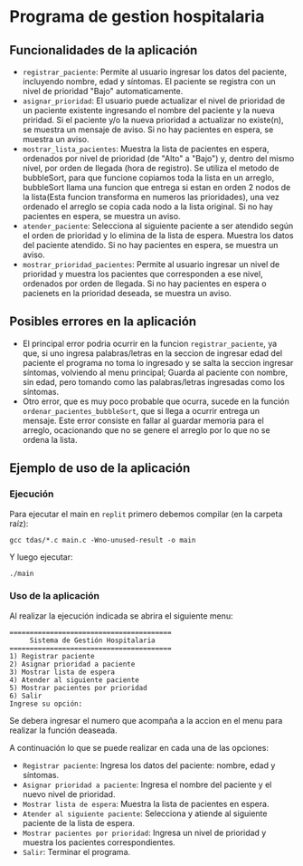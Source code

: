 # Programa de gestion hospitalaria

## Funcionalidades de la aplicación
* `registrar_paciente`: Permite al usuario ingresar los datos del paciente, incluyendo nombre, edad y síntomas. El paciente se registra con un nivel de prioridad "Bajo" automaticamente.
* `asignar_prioridad`: El usuario puede actualizar el nivel de prioridad de un paciente existente ingresando el nombre del paciente y la nueva priridad. Si el paciente y/o la nueva prioridad a actualizar no existe(n), se muestra un mensaje de aviso. Si no hay pacientes en espera, se muestra un aviso.
* `mostrar_lista_pacientes`: Muestra la lista de pacientes en espera, ordenados por nivel de prioridad (de "Alto" a "Bajo") y, dentro del mismo nivel, por orden de llegada (hora de registro). Se utiliza el metodo de bubbleSort, para que funcione copiamos toda la lista en un arreglo, bubbleSort llama una funcion que entrega si estan en orden 2 nodos de la lista(Esta funcion transforma en numeros las prioridades), una vez ordenado el arreglo se copia cada nodo a la lista original. Si no hay pacientes en espera, se muestra un aviso.
* `atender_paciente`: Selecciona al siguiente paciente a ser atendido según el orden de prioridad y lo elimina de la lista de espera. Muestra los datos del paciente atendido. Si no hay pacientes en espera, se muestra un aviso.
* `mostrar_prioridad_pacientes`: Permite al usuario ingresar un nivel de prioridad y muestra los pacientes que corresponden a ese nivel, ordenados por orden de llegada. Si no hay pacientes en espera o pacienets en la prioridad deseada, se muestra un aviso.

## Posibles errores en la aplicación
* El principal error podria ocurrir en la funcion `registrar_paciente`, ya que, si uno ingresa palabras/letras en la seccion de ingresar edad del paciente el programa no toma lo ingresado y se salta la seccion ingresar síntomas, volviendo al menu principal; Guarda al paciente con nombre, sin edad, pero tomando como las palabras/letras ingresadas como los síntomas.
* Otro error, que es muy poco probable que ocurra, sucede en la función `ordenar_pacientes_bubbleSort`, que si llega a ocurrir entrega un mensaje. Este error consiste en fallar al guardar memoria para el arreglo, ocacionando que no se genere el arreglo por lo que no se ordena la lista.

## Ejemplo de uso de la aplicación
### Ejecución
Para ejecutar el main en `replit` primero debemos compilar (en la carpeta raíz):
````
gcc tdas/*.c main.c -Wno-unused-result -o main
````

Y luego ejecutar:
````
./main
````
### Uso de la aplicación
Al realizar la ejecución indicada se abrira el siguiente menu:
````
========================================
     Sistema de Gestión Hospitalaria
========================================
1) Registrar paciente
2) Asignar prioridad a paciente
3) Mostrar lista de espera
4) Atender al siguiente paciente
5) Mostrar pacientes por prioridad
6) Salir
Ingrese su opción:
````
Se debera ingresar el numero que acompaña a la accion en el menu para realizar la función deaseada.

A continuación lo que se puede realizar en cada una de las opciones:
* `Registrar paciente`: Ingresa los datos del paciente: nombre, edad y síntomas.
* `Asignar prioridad a paciente`: Ingresa el nombre del paciente y el nuevo nivel de prioridad.
* `Mostrar lista de espera`: Muestra la lista de pacientes en espera.
* `Atender al siguiente paciente`: Selecciona y atiende al siguiente paciente de la lista de espera.
* `Mostrar pacientes por prioridad`: Ingresa un nivel de prioridad y muestra los pacientes correspondientes.
* `Salir`: Terminar el programa.

